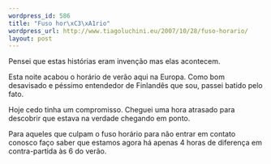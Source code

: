 ```yaml
--- 
wordpress_id: 586
title: "Fuso hor\xC3\xA1rio"
wordpress_url: http://www.tiagoluchini.eu/2007/10/28/fuso-horario/
layout: post
---
```

Pensei que estas histórias eram invenção mas elas acontecem.

Esta noite acabou o horário de verão aqui na Europa. Como bom desavisado e péssimo entendedor de Finlandês que sou, passei batido pelo fato.

Hoje cedo tinha um compromisso. Cheguei uma hora atrasado para descobrir que estava na verdade chegando em ponto.

Para aqueles que culpam o fuso horário para não entrar em contato conosco faço saber que estamos agora há apenas 4 horas de diferença em contra-partida às 6 do verão.
